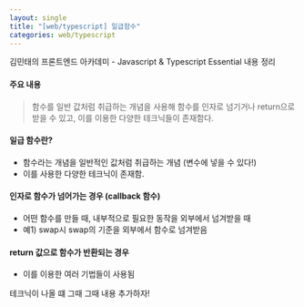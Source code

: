 ```yaml
---
layout: single
title: "[web/typescript] 일급함수"
categories: web/typescript
---
```


김민태의 프론트엔드 아카데미 - Javascript & Typescript Essential 내용 정리

#### 주요 내용

> 함수를 일반 값처럼 취급하는 개념을 사용해 함수를 인자로 넘기거나 return으로 받을 수 있고, 이를 이용한 다양한 테크닉들이 존재함다.

#### 일급 함수란?

- 함수라는 개념을 일반적인 값처럼 취급하는 개념 (변수에 넣을 수 있다!)
- 이를 사용한 다양한 테크닉이 존재함.

#### 인자로 함수가 넘어가는 경우 (callback 함수)

- 어떤 함수를 만들 때, 내부적으로 필요한 동작을 외부에서 넘겨받을 때
- 예1) swap시 swap의 기준을 외부에서 함수로 넘겨받음

#### return 값으로 함수가 반환되는 경우

- 이를 이용한 여러 기법들이 사용됨

테크닉이 나올 떄 그때 그때 내용 추가하자!
